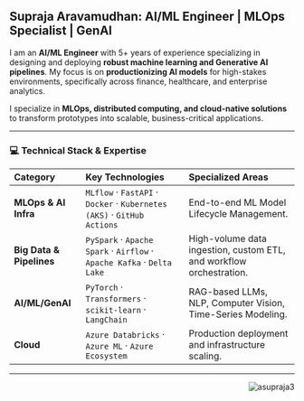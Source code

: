 ## Supraja Aravamudhan: AI/ML Engineer | MLOps Specialist | GenAI 

I am an **AI/ML Engineer** with 5+ years of experience specializing in designing and deploying **robust machine learning and Generative AI pipelines**. My focus is on **productionizing AI models** for high-stakes environments, specifically across finance, healthcare, and enterprise analytics.

I specialize in **MLOps, distributed computing, and cloud-native solutions** to transform prototypes into scalable, business-critical applications.

---
### 💻 Technical Stack & Expertise
| Category | Key Technologies | Specialized Areas |
| :--- | :--- | :--- |
| **MLOps & AI Infra** | `MLflow` · `FastAPI` · `Docker` · `Kubernetes (AKS)` · `GitHub Actions` | End-to-end ML Model Lifecycle Management. |
| **Big Data & Pipelines** | `PySpark` · `Apache Spark` · `Airflow` · `Apache Kafka` · `Delta Lake` | High-volume data ingestion, custom ETL, and workflow orchestration. |
| **AI/ML/GenAI** | `PyTorch` · `Transformers` · `scikit-learn` · `LangChain` | RAG-based LLMs, NLP, Computer Vision, Time-Series Modeling. |
| **Cloud** | `Azure Databricks` · `Azure ML` · `Azure Ecosystem` | Production deployment and infrastructure scaling. |

---
<p align="right"> <img src="https://komarev.com/ghpvc/?username=asupraja3&label=Profile%20views&color=0e75b6&style=flat" alt="asupraja3" /> </p>
